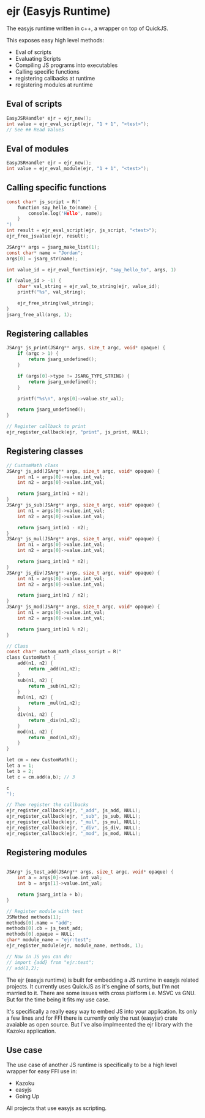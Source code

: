 # ejr (Easyjs Runtime)
The easyjs runtime written in c++, a wrapper on top of QuickJS.

This exposes easy high level methods:
- Eval of scripts
- Evaluating Scripts
- Compiling JS programs into executables
- Calling specific functions
- registering callbacks at runtime
- registering modules at runtime

## Eval of scripts
```c
EasyJSRHandle* ejr = ejr_new();
int value = ejr_eval_script(ejr, "1 + 1", "<test>");
// See ## Read Values
```

## Eval of modules
```c
EasyJSRHandle* ejr = ejr_new();
int value = ejr_eval_module(ejr, "1 + 1", "<test>");
```

<!-- ## Compiling JS programs into executables
```cpp
std::string js_script = "console.log('hello world');";
bool success = ejr::compile_script(js_script, "test", "windows", "x64");
            // EJR::compile_module(module, name, os, arch)
if (!success) {
    ejr::log(ejr::last_error());
}
``` -->

## Calling specific functions
```c
const char* js_script = R("
    function say_hello_to(name) {
        console.log('Hello', name);
    }
")
int result = ejr_eval_script(ejr, js_script, "<test>");
ejr_free_jsvalue(ejr, result);

JSArg** args = jsarg_make_list(1);
const char* name = "Jordan";
args[0] = jsarg_str(name);

int value_id = ejr_eval_function(ejr, "say_hello_to", args, 1)

if (value_id > -1) {
    char* val_string = ejr_val_to_string(ejr, value_id);
    printf("%s", val_string);

    ejr_free_string(val_string);
}
jsarg_free_all(args, 1);
```

## Registering callables
```c
JSArg* js_print(JSArg** args, size_t argc, void* opaque) {
    if (argc > 1) {
        return jsarg_undefined();
    }

    if (args[0]->type != JSARG_TYPE_STRING) {
        return jsarg_undefined();
    }

    printf("%s\n", args[0]->value.str_val);

    return jsarg_undefined();
}

// Register callback to print
ejr_register_callback(ejr, "print", js_print, NULL);
```

## Registering classes
```c
// CustomMath class
JSArg* js_add(JSArg** args, size_t argc, void* opaque) {
    int n1 = args[0]->value.int_val;
    int n2 = args[0]->value.int_val;

    return jsarg_int(n1 + n2);
}
JSArg* js_sub(JSArg** args, size_t argc, void* opaque) {
    int n1 = args[0]->value.int_val;
    int n2 = args[0]->value.int_val;

    return jsarg_int(n1 - n2);
}
JSArg* js_mul(JSArg** args, size_t argc, void* opaque) {
    int n1 = args[0]->value.int_val;
    int n2 = args[0]->value.int_val;

    return jsarg_int(n1 * n2);
}
JSArg* js_div(JSArg** args, size_t argc, void* opaque) {
    int n1 = args[0]->value.int_val;
    int n2 = args[0]->value.int_val;

    return jsarg_int(n1 / n2);
}
JSArg* js_mod(JSArg** args, size_t argc, void* opaque) {
    int n1 = args[0]->value.int_val;
    int n2 = args[0]->value.int_val;

    return jsarg_int(n1 % n2);
}

// Class
const char* custom_math_class_script = R("
class CustomMath {
    add(n1, n2) {
        return _add(n1,n2);
    }
    sub(n1, n2) {
        return _sub(n1,n2);
    }
    mul(n1, n2) {
        return _mul(n1,n2);
    }
    div(n1, n2) {
        return _div(n1,n2);
    }
    mod(n1, n2) {
        return _mod(n1,n2);
    }
}

let cm = new CustomMath();
let a = 1;
let b = 2;
let c = cm.add(a,b); // 3

c
");

// Then register the callbacks
ejr_register_callback(ejr, "_add", js_add, NULL);
ejr_register_callback(ejr, "_sub", js_sub, NULL);
ejr_register_callback(ejr, "_mul", js_mul, NULL);
ejr_register_callback(ejr, "_div", js_div, NULL);
ejr_register_callback(ejr, "_mod", js_mod, NULL);
```

## Registering modules
```c

JSArg* js_test_add(JSArg** args, size_t argc, void* opaque) {
    int a = args[0]->value.int_val;
    int b = args[1]->value.int_val;

    return jsarg_int(a + b);
}

// Register module with test
JSMethod methods[1];
methods[0].name = "add";
methods[0].cb = js_test_add;
methods[0].opaque = NULL;
char* module_name = "ejr:test";
ejr_register_module(ejr, module_name, methods, 1);

// Now in JS you can do: 
// import {add} from "ejr:test";
// add(1,2);
```

The ejr (easyjs runtime) is built for embedding a JS runtime in easyjs related projects.
It currently uses QuickJS as it's engine of sorts, but I'm not married to it. There are some issues with cross platform i.e. MSVC vs GNU.
But for the time being it fits my use case.

It's specifically a really easy way to embed JS into your application. Its only a few lines and for FFI there is currently only the rust (easyjsr) crate 
avaiable as open source. But I've also implmeented the ejr library with the Kazoku application.

## Use case
The use case of another JS runtime is specifically to be a high level wrapper for easy FFI use in:
- Kazoku
- easyjs
- Going Up

All projects that use easyjs as scripting.
